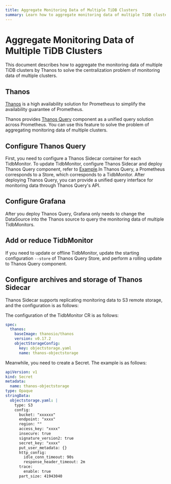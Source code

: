```yaml
---
title: Aggregate Monitoring Data of Multiple TiDB Clusters
summary: Learn how to aggregate monitoring data of multiple TiDB clusters by Thanos query.
---
```


# Aggregate Monitoring Data of Multiple TiDB Clusters

This document describes how to aggregate the monitoring data of multiple TiDB clusters by Thanos to solve the centralization problem of monitoring data of multiple clusters.

## Thanos

[Thanos](https://thanos.io/design.md/) is a high availability solution for Prometheus to simplify the availability guarantee of Prometheus.

Thanos provides [Thanos Query](https://thanos.io/components/query.md/) component as a unified query solution across Prometheus. You can use this feature to solve the problem of aggregating monitoring data of multiple clusters.

## Configure Thanos Query

First, you need to configure a Thanos Sidecar container for each TidbMonitor. To update TidbMonitor, configure Thanos Sidecar and deploy Thanos Query component, refer to [Example](https://github.com/pingcap/tidb-operator/tree/master/examples/monitor-with-thanos/README.md).In Thanos Query, a Prometheus corresponds to a Store, which corresponds to a TidbMonitor. After deploying Thanos Query, you can provide a unified query interface for monitoring data through Thanos Query's API.

## Configure Grafana

After you deploy Thanos Query, Grafana only needs to change the DataSource into the Thanos source to query the monitoring data of multiple TidbMonitors.

## Add or reduce TidbMonitor

If you need to update or offline TidbMonitor, update the starting configuration `--store` of Thanos Query Store, and perform a rolling update to Thanos Query component.

## Configure archives and storage of Thanos Sidecar

Thanos Sidecar supports replicating monitoring data to S3 remote storage, and the configuration is as follows:

The configuration of the TidbMonitor CR is as follows:

```yaml
spec:
  thanos:
    baseImage: thanosio/thanos
    version: v0.17.2
    objectStorageConfig:
      key: objectstorage.yaml
      name: thanos-objectstorage
```

Meanwhile, you need to create a Secret. The example is as follows:

```yaml
apiVersion: v1
kind: Secret
metadata:
  name: thanos-objectstorage
type: Opaque
stringData:
  objectstorage.yaml: |
    type: S3
    config:
      bucket: "xxxxxx"
      endpoint: "xxxx"
      region: ""
      access_key: "xxxx"
      insecure: true
      signature_version2: true
      secret_key: "xxxx"
      put_user_metadata: {}
      http_config:
        idle_conn_timeout: 90s
        response_header_timeout: 2m
      trace:
        enable: true
      part_size: 41943040
```
